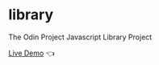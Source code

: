 # library
The Odin Project Javascript Library Project

[Live Demo](https://amirobinsonmuto.github.io/library/) :point_left:
